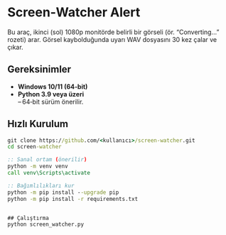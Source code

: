# Screen‑Watcher Alert

Bu araç, ikinci (sol) 1080p monitörde belirli bir görseli (ör. “Converting…”
rozeti) arar. Görsel kaybolduğunda uyarı WAV dosyasını 30 kez çalar ve çıkar.

## Gereksinimler

* **Windows 10/11 (64‑bit)**
* **Python 3.9 veya üzeri**  
  – 64‑bit sürüm önerilir.

## Hızlı Kurulum

```cmd
git clone https://github.com/<kullanıcı>/screen-watcher.git
cd screen-watcher

:: Sanal ortam (önerilir)
python -m venv venv
call venv\Scripts\activate

:: Bağımlılıkları kur
python -m pip install --upgrade pip
python -m pip install -r requirements.txt


## Çalıştırma
python screen_watcher.py
